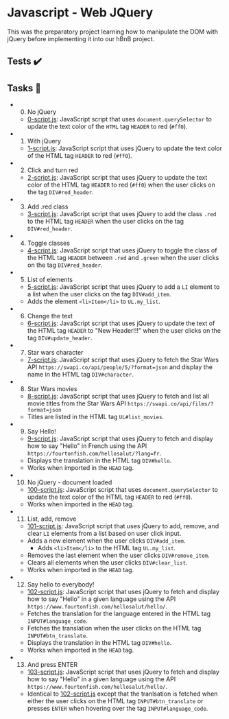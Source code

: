# Javascript - Web JQuery
This was the preparatory project learning how to manipulate the DOM with jQuery before implementing it into our hBnB project.

## Tests ✔️

## Tasks 📃
- 0. No jQuery
  - [0-script.js](https://github.com/richard-1257/alx-higher_level_programming/blob/master/0x15-javascript-web_jquery/0-script.js): JavaScript script that uses `document.querySelector` to update the text color of the `HTML` tag `HEADER` to red (`#ff0`). 

- 1. With jQuery
  - [1-script.js](https://github.com/richard-1257/alx-higher_level_programming/blob/master/0x15-javascript-web_jquery/1-script.js): JavaScript script that uses jQuery to update the text color of the HTML tag `HEADER` to red (`#ff0`). 

- 2. Click and turn red
  - [2-script.js](https://github.com/richard-1257/alx-higher_level_programming/blob/master/0x15-javascript-web_jquery/2-script.js): JavaScript script that uses jQuery to update the text color of the HTML tag `HEADER` to red (`#ff0`) when the user clicks on the tag `DIV#red_header`.

- 3. Add .red class
  - [3-script.js](https://github.com/richard-1257/alx-higher_level_programming/blob/master/0x15-javascript-web_jquery/3-script.js): JavaScript script that uses jQuery to add the class `.red` to the HTML tag `HEADER` when the user clicks on the tag `DIV#red_header`. 

- 4. Toggle classes
  - [4-script.js](https://github.com/richard-1257/alx-higher_level_programming/blob/master/0x15-javascript-web_jquery/4-script.js): JavaScript script that uses jQuery to toggle the class of the HTML tag `HEADER` between `.red` and `.green` when the user clicks on the tag `DIV#red_header`. 

- 5. List of elements
  - [5-script.js](https://github.com/richard-1257/alx-higher_level_programming/blob/master/0x15-javascript-web_jquery/5-script.js): JavaScript script that uses jQuery to add a `LI` element to a list when the user clicks on the tag `DIV#add_item`.
  - Adds the element `<li>Item</li>` to `UL.my_list`. 

- 6. Change the text
  - [6-script.js](https://github.com/richard-1257/alx-higher_level_programming/blob/master/0x15-javascript-web_jquery/6-script.js): JavaScript script that uses jQuery to update the text of the HTML tag `HEADER` to "New Header!!!" when the user clicks on the tag `DIV#update_header`.

- 7. Star wars character
  - [7-script.js](https://github.com/richard-1257/alx-higher_level_programming/blob/master/0x15-javascript-web_jquery/7-script.js): JavaScript script that uses jQuery to fetch the Star Wars API `https://swapi.co/api/people/5/?format=json` and display the name in the HTML tag `DIV#character`.

- 8. Star Wars movies
  - [8-script.js](https://github.com/richard-1257/alx-higher_level_programming/blob/master/0x15-javascript-web_jquery/8-script.js): JavaScript script that uses jQuery to fetch and list all movie titles from the Star Wars API `https://swapi.co/api/films/?format=json`
  - Titles are listed in the HTML tag `UL#list_movies`. 

- 9. Say Hello!
  - [9-script.js](https://github.com/richard-1257/alx-higher_level_programming/blob/master/0x15-javascript-web_jquery/9-script.js): JavaScript script that uses jQuery to fetch and display how to say "Hello" in French using the API `https://fourtonfish.com/hellosalut/?lang=fr`.
  - Displays the translation in the HTML tag `DIV#hello`.
  - Works when imported in the `HEAD` tag. 

- 10. No jQuery - document loaded
  - [100-script.js](https://github.com/richard-1257/alx-higher_level_programming/blob/master/0x15-javascript-web_jquery/100-script.js):  JavaScript script that uses `document.querySelector` to update the text color of the HTML tag `HEADER` to red (`#ff0`).
  - Works when imported in the `HEAD` tag.

- 11. List, add, remove
  - [101-script.js](https://github.com/richard-1257/alx-higher_level_programming/blob/master/0x15-javascript-web_jquery/101-script.js): JavaScript script that uses jQuery to add, remove, and clear `LI` elements from a list based on user click input.
  - Adds a new element when the user clicks `DIV#add_item`.
    - Adds `<li>Item</li>` to the HTML tag `UL.my_list`.
  - Removes the last element when the user clicks `DIV#remove_item`.
  - Clears all elements when the user clicks `DIV#clear_list`.
  - Works when imported in the `HEAD` tag. 

- 12. Say hello to everybody!
  - [102-script.js](https://github.com/richard-1257/alx-higher_level_programming/blob/master/0x15-javascript-web_jquery/102-script.js): JavaScript script that uses jQuery to fetch and display how to say "Hello" in a given language using the API `https://www.fourtonfish.com/hellosalut/hello/`.
  - Fetches the translation for the language entered in the HTML tag `INPUT#language_code`.
  - Fetches the translation when the user clicks on the HTML tag `INPUT#btn_translate`.
  - Displays the translation in the HTML tag `DIV#hello`.
  - Works when imported in the `HEAD` tag. 

- 13. And press ENTER
  - [103-script.js](https://github.com/richard-1257/alx-higher_level_programming/blob/master/0x15-javascript-web_jquery/103-script.js): JavaScript script that uses jQuery to fetch and display how to say "Hello" in a given language using the API `https://www.fourtonfish.com/hellosalut/hello/`.
  - Identical to [102-script.js](https://github.com/richard-1257/alx-higher_level_programming/blob/master/0x15-javascript-web_jquery/102-script.js) except that the tranlsation is fetched when either the user clicks on the HTML tag `INPUT#btn_translate` or presses `ENTER` when hovering over the tag `INPUT#language_code`. 

